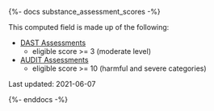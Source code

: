 {%- docs substance_assessment_scores -%}

This computed field is made up of the following:

- [DAST Assessments](https://data-docs.cityblock.com/dbt#!/model/model.cityblockdbt.cf_dast_assessment)
  - eligible score >= 3 (moderate level)
- [AUDIT Assessments](https://data-docs.cityblock.com/dbt#!/model/model.cityblockdbt.cf_audit_assessment)
  - eligible score >= 10 (harmful and severe categories)


Last updated: 2021-06-07

{%- enddocs -%}
